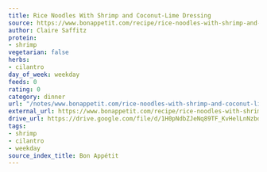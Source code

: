```yaml
---
title: Rice Noodles With Shrimp and Coconut-Lime Dressing
source: https://www.bonappetit.com/recipe/rice-noodles-with-shrimp-and-coconut-lime-dressing
author: Claire Saffitz
protein:
- shrimp
vegetarian: false
herbs:
- cilantro
day_of_week: weekday
feeds: 0
rating: 0
category: dinner
url: "/notes/www.bonappetit.com/rice-noodles-with-shrimp-and-coconut-lime-dressing.html"
external_url: https://www.bonappetit.com/recipe/rice-noodles-with-shrimp-and-coconut-lime-dressing
drive_url: https://drive.google.com/file/d/1H0pNdbZJeNq89TF_KvHelLnNzbd4_Llr/view?usp=drive_link
tags:
- shrimp
- cilantro
- weekday
source_index_title: Bon Appétit
---
```



